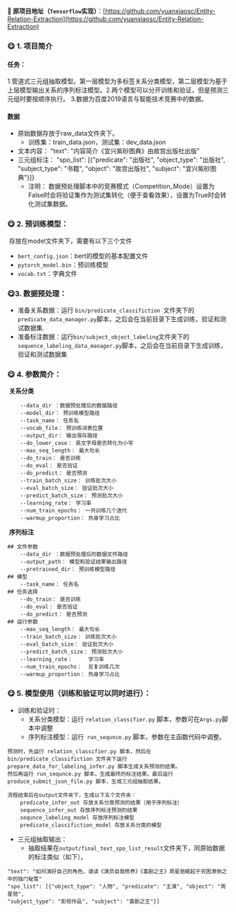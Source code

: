 **:mag_right: 原项目地址（`Tensorflow`实现）**：[https://github.com/yuanxiaosc/Entity-Relation-Extraction](https://github.com/yuanxiaosc/Entity-Relation-Extraction)

### :yum: 1. 项目简介

#### 任务：

​	1.管道式三元组抽取模型。第一层模型为多标签关系分类模型，第二层模型为基于上层模型输出关系的序列标注模型。
​	2.两个模型可以分开训练和验证，但是预测三元组时要按顺序执行。
​	3.数据为百度2019语言与智能技术竞赛中的数据。

#### 数据

- 原始数据存放于raw_data文件夹下。
  - 训练集：train_data.json，测试集：dev_data.json
- 文本内容： "text": "内容简介《宜兴紫砂图典》由故宫出版社出版"
- 三元组标注： "spo_list": [{"predicate": "出版社", "object_type": "出版社", "subject_type": "书籍", "object": "故宫出版社", "subject": "宜兴紫砂图典"}]}
  - 注明： 数据预处理脚本中的竞赛模式（Competition_Mode）设置为False时会将验证集作为测试集转化（便于查看效果），设置为True时会转化测试集数据。	

### :yum: 2. 预训练模型：

​	存放在model文件夹下，需要有以下三个文件

- `bert_config.json`：bert的模型的基本配置文件
- `pytorch_model.bin`：预训练模型
- `vocab.txt`：字典文件

### :yum: ​3. 数据预处理：

- 准备关系数据：运行 `bin/predicate_classifiction `文件夹下的 `predicate_data_manager.py`脚本，之后会在当前目录下生成训练，验证和测试数据集.
- 准备标注数据：运行` bin/subject_object_labeling `文件夹下的 `sequence_labeling_data_manager.py`脚本，之后会在当前目录下生成训练，验证和测试数据集

### :yum: 4. 参数简介：

​	**关系分类**

``` text
	--data_dir ：数据预处理后的数据路径
	--model_dir： 预训练模型路径
	--task_name： 任务名
    --vocab_file： 预训练词表位置
	--output_dir： 输出保存路径
	--do_lower_case： 英文字母是否转化为小写
	--max_seq_length： 最大句长
	--do_train： 是否训练
	--do_eval： 是否验证
	--do_predict： 是否预测
	--train_batch_size： 训练批次大小
	--eval_batch_size： 验证批次大小
	--predict_batch_size： 预测批次大小
	--learning_rate： 学习率
	--num_train_epochs： 一共训练几个迭代
	--warmup_proportion： 热身学习占比
```

​	**序列标注**

```text
## 文件参数
	--data_dir ：数据预处理后的数据文件路径
	--output_path： 模型和验证结果输出路径
	--pretrained_dir： 预训练模型路径
## 模型
	--task_name： 任务名
## 任务选择
	--do_train： 是否训练
	--do_eval： 是否验证
	--do_predict： 是否预测
## 运行参数
	--max_seq_length： 最大句长
	--train_batch_size： 训练批次大小
	--eval_batch_size： 验证批次大小
	--predict_batch_size： 预测批次大小
	--learning_rate： 	 学习率
	--num_train_epochs：  反复训练几次
	--warmup_proportion： 热身学习占比
```
### :yum: 5. 模型使用（训练和验证可以同时进行）：

- 训练和验证时： 
  - 关系分类模型：运行 `relation_classifier.py` 脚本，参数可在`Args.py`脚本中调整
  - 序列标注模型：运行` run_sequnce.py` 脚本，参数在主函数代码中调整。

```text
预测时，先运行 relation_classifier.py 脚本，然后在 bin/predicate_classifiction 文件夹下运行 prepare_data_for_labeling_infer.py 脚本生成关系预测的结果。
然后再运行 run_sequnce.py 脚本，生成最终的标注结果。最后运行 produce_submit_json_file.py 脚本，生成三元组抽取结果。

流程结束后在output文件夹下，生成以下五个文件夹：
	predicate_infer_out 存放关系分类预测的结果（用于序列标注）
	sequence_infer_out 存放序列标注预测的结果
	sequnce_labeling_model 存放序列标注模型
	predicate_classifiction_model 存放关系分类的模型
```

- 三元组抽取输出：
  - 抽取结果在`output/final_text_spo_list_result`文件夹下，同原始数据的标注类似（如下）。

 ~~~text
"text": "如何演好自己的角色，请读《演员自我修养》《喜剧之王》周星驰崛起于穷困潦倒之中的独门秘笈"
"spo_list": [{"object_type": "人物", "predicate": "主演", "object": "周星驰",
"subject_type": "影视作品", "subject": "喜剧之王"}]
 ~~~

